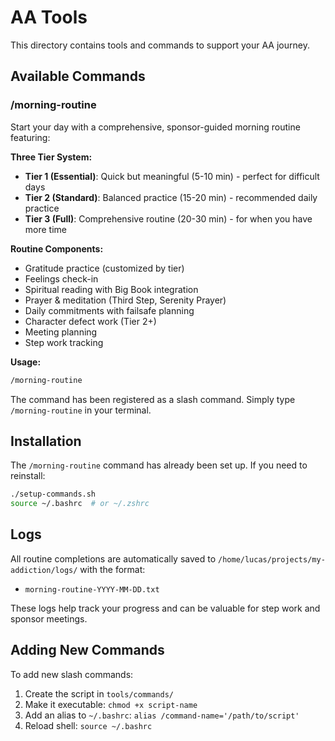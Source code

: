 # AA Tools

This directory contains tools and commands to support your AA journey.

## Available Commands

### /morning-routine
Start your day with a comprehensive, sponsor-guided morning routine featuring:

**Three Tier System:**
- **Tier 1 (Essential)**: Quick but meaningful (5-10 min) - perfect for difficult days
- **Tier 2 (Standard)**: Balanced practice (15-20 min) - recommended daily practice  
- **Tier 3 (Full)**: Comprehensive routine (20-30 min) - for when you have more time

**Routine Components:**
- Gratitude practice (customized by tier)
- Feelings check-in
- Spiritual reading with Big Book integration
- Prayer & meditation (Third Step, Serenity Prayer)
- Daily commitments with failsafe planning
- Character defect work (Tier 2+)
- Meeting planning
- Step work tracking

**Usage:**
```bash
/morning-routine
```

The command has been registered as a slash command. Simply type `/morning-routine` in your terminal.

## Installation

The `/morning-routine` command has already been set up. If you need to reinstall:

```bash
./setup-commands.sh
source ~/.bashrc  # or ~/.zshrc
```

## Logs

All routine completions are automatically saved to `/home/lucas/projects/my-addiction/logs/` with the format:
- `morning-routine-YYYY-MM-DD.txt`

These logs help track your progress and can be valuable for step work and sponsor meetings.

## Adding New Commands

To add new slash commands:
1. Create the script in `tools/commands/`
2. Make it executable: `chmod +x script-name`
3. Add an alias to `~/.bashrc`: `alias /command-name='/path/to/script'`
4. Reload shell: `source ~/.bashrc`